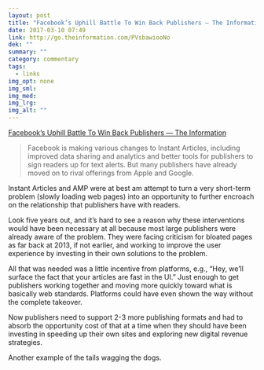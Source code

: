```yaml
---
layout: post
title: "Facebook’s Uphill Battle To Win Back Publishers — The Information"
date: 2017-03-10 07:49
link: http://go.theinformation.com/PVsbawiooNo
dek: ""
summary: ""
category: commentary
tags: 
  - links
img_opt: none
img_sml: 
img_med: 
img_lrg: 
img_alt: ""
---
```


[Facebook’s Uphill Battle To Win Back Publishers — The Information](https://www.theinformation.com/facebooks-uphill-battle-to-win-back-publishers)

> Facebook is making various changes to Instant Articles, including improved data sharing and analytics and better tools for publishers to sign readers up for text alerts. But many publishers have already moved on to rival offerings from Apple and Google.

Instant Articles and AMP were at best am attempt to turn a very short-term problem (slowly loading web pages) into an opportunity to further encroach on the relationship that publishers have with readers.

Look five years out, and it’s hard to see a reason why these interventions would have been necessary at all because most large publishers were already aware of the problem. They were facing criticism for bloated pages as far back at 2013, if not earlier, and working to improve the user experience by investing in their own solutions to the problem.

All that was needed was a little incentive from platforms, e.g., “Hey, we’ll surface the fact that your articles are fast in the UI.” Just enough to get publishers working together and moving more quickly toward what is basically web standards. Platforms could have even shown the way without the complete takeover.

Now publishers need to support 2-3 more publishing formats and had to absorb the opportunity cost of that at a time when they should have been investing in speeding up their own sites and exploring new digital revenue strategies.

Another example of the tails wagging the dogs.
